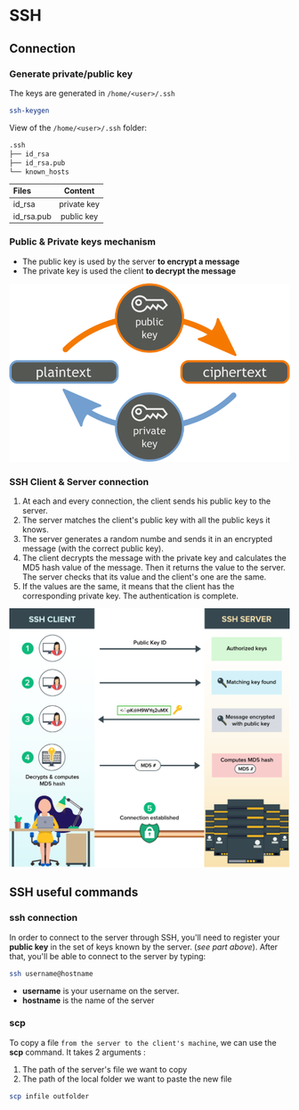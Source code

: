 # SSH

## Connection

### Generate private/public key

The keys are generated in `/home/<user>/.ssh`

```bash
ssh-keygen
```
View of the `/home/<user>/.ssh` folder:
```
.ssh
├── id_rsa
├── id_rsa.pub
└── known_hosts
```
<center>

| Files      |      Content  |
|:-----------|:-------------:|
| id_rsa     |  private key  | 
| id_rsa.pub |  public key   |

</center>

### Public & Private keys mechanism

- The public key is used by the server **to encrypt a message**
- The private key is used the client **to decrypt the message**

![img_1](/networks/ssh/resources/public-private-keys.png)

### SSH Client & Server connection

1. At each and every connection, the client sends his public key to the server.
2. The server matches the client's public key with all the public keys it knows.
3. The server generates a random numbe and sends it in an encrypted message (with the correct public key).
4. The client decrypts the message with the private key and calculates the MD5 hash value of the message. Then it returns the value to the server. The server checks that its value and the client's one are the same.
5. If the values are the same, it means that the client has the corresponding private key. The authentication is complete.

![img_2](/networks/ssh/resources/ssh-client-server.png)

## SSH useful commands

### ssh connection

In order to connect to the server through SSH, you'll need to register your **public key** in the set
of keys known by the server. (*see part above*). After that, you'll be able to connect to the server by typing:

```bash
ssh username@hostname
```

- **username** is your username on the server.
- **hostname** is the name of the server

### scp

To copy a file `from the server to the client's machine`, we can use the **scp** command. It takes 2 arguments : 

1. The path of the server's file we want to copy 
2. The path of the local folder we want to paste the new file
```bash
scp infile outfolder
```